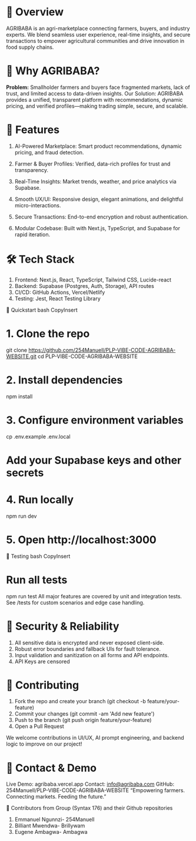 # 🚀 Overview
AGRIBABA is an agri-marketplace connecting farmers, buyers, and industry experts. We blend seamless user experience, real-time insights, and secure transactions to empower agricultural communities and drive innovation in food supply chains.

# 🧠 Why AGRIBABA?
**Problem:** Smallholder farmers and buyers face fragmented markets, lack of trust, and limited access to data-driven insights.
Our Solution: AGRIBABA provides a unified, transparent platform with recommendations, dynamic pricing, and verified profiles—making trading simple, secure, and scalable.

# 🎯 Features

1. AI-Powered Marketplace: Smart product recommendations, dynamic pricing, and fraud detection.

2. Farmer & Buyer Profiles: Verified, data-rich profiles for trust and transparency.

3. Real-Time Insights: Market trends, weather, and price analytics via Supabase.

4. Smooth UX/UI: Responsive design, elegant animations, and delightful micro-interactions.

5. Secure Transactions: End-to-end encryption and robust authentication.

6. Modular Codebase: Built with Next.js, TypeScript, and Supabase for rapid iteration.


# 🛠️ Tech Stack

1. Frontend: Next.js, React, TypeScript, Tailwind CSS, Lucide-react
2. Backend: Supabase (Postgres, Auth, Storage), API routes
3. CI/CD: GitHub Actions, Vercel/Netlify
4. Testing: Jest, React Testing Library

🚦 Quickstart
bash
CopyInsert
# 1. Clone the repo
git clone https://github.com/254Manuell/PLP-VIBE-CODE-AGRIBABA-WEBSITE.git
cd PLP-VIBE-CODE-AGRIBABA-WEBSITE

# 2. Install dependencies
npm install

# 3. Configure environment variables
cp .env.example .env.local
# Add your Supabase keys and other secrets

# 4. Run locally
npm run dev

# 5. Open http://localhost:3000
🧪 Testing
bash
CopyInsert
# Run all tests
npm run test
All major features are covered by unit and integration tests.
See /tests for custom scenarios and edge case handling.

# 🔐 Security & Reliability

1. All sensitive data is encrypted and never exposed client-side.
2. Robust error boundaries and fallback UIs for fault tolerance.
3. Input validation and sanitization on all forms and API endpoints.
4. API Keys are censored

# 👥 Contributing
1. Fork the repo and create your branch (git checkout -b feature/your-feature)
2. Commit your changes (git commit -am 'Add new feature')
3. Push to the branch (git push origin feature/your-feature)
4. Open a Pull Request
   
We welcome contributions in UI/UX, AI prompt engineering, and backend logic to improve on our project!


# 📣 Contact & Demo
Live Demo: agribaba.vercel.app
Contact: info@agribaba.com
GitHub: 254Manuell/PLP-VIBE-CODE-AGRIBABA-WEBSITE
“Empowering farmers. Connecting markets. Feeding the future.”

🏁 Contributors from Group (Syntax 176) and their Github repositories

1. Emmanuel Ngunnzi- 254Manuell
2. Billiant Mwendwa- Brillywam
3. Eugene Ambagwa- Ambagwa
   
